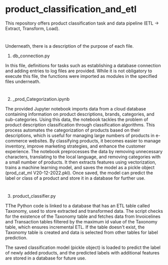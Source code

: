 # product_classification_and_etl

This repository offers product classification task and data pipeline (ETL -> Extract, Transform, Load).
#   
Underneath, there is a description of the purpose of each file.

1. db_connection.py

In this file, definitions for tasks such as establishing a database connection and adding entries to log files are provided. While it is not obligatory to execute this file, the functions were imported as modules in the specified files underneath.
#
2. _prod_Categorization.ipynb

The provided Jupyter notebook imports data from a cloud database containing information on product descriptions, brands, categories, and sub-categories. Using this data, the notebook tackles the problem of product description classification through classification algorithms. This process automates the categorization of products based on their descriptions, which is useful for managing large numbers of products in e-commerce websites. By classifying products, it becomes easier to manage inventory, improve marketing strategies, and enhance the customer experience. The notebook preprocesses the data by removing unnecessary characters, translating to the local language, and removing categories with a small number of products. It then extracts features using vectorization, trains a machine learning model, and saves the model as a pickle object (prod_cat_ml V20-12-2022.pkl). Once saved, the model can predict the label or class of a product and store it in a database for further use.
#
3. product_classifier.py

TThe Python code is linked to a database that has an ETL table called Taxonomy, used to store extracted and transformed data. The script checks for the existence of the Taxonomy table and fetches data from Invoicelines and Transaction tables filtered by the maximum id value of the Taxonomy table, which ensures incremental ETL. If the table doesn't exist, the Taxonomy table is created and data is selected from other tables for label prediction. 

The saved classification model (pickle object) is loaded to predict the label of newly added products, and the predicted labels with additional features are stored in a database for future use.





